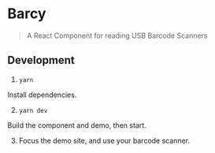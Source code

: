 # Barcy
> A React Component for reading USB Barcode Scanners

## Development
1. `yarn`

Install dependencies.

2. `yarn dev`

Build the component and demo, then start.

3. Focus the demo site, and use your barcode scanner.
